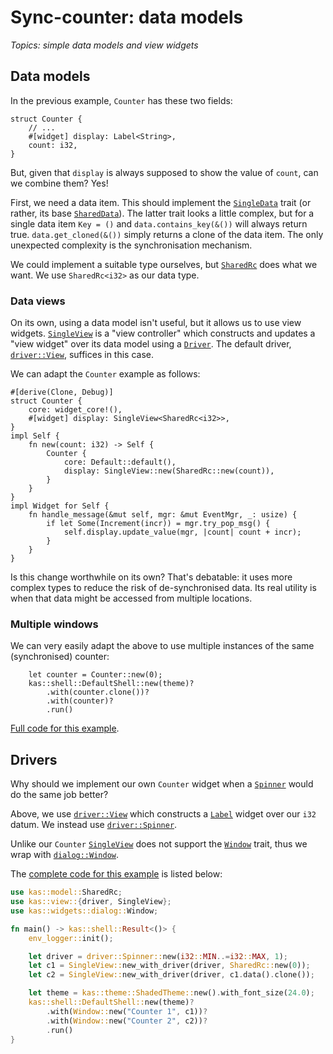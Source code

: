 # Sync-counter: data models

*Topics: simple data models and view widgets*

## Data models

In the previous example, `Counter` has these two fields:
```rust,ignore
struct Counter {
    // ...
    #[widget] display: Label<String>,
    count: i32,
}
```
But, given that `display` is always supposed to show the value of `count`,
can we combine them? Yes!

First, we need a data item. This should implement the [`SingleData`] trait
(or rather, its base [`SharedData`]). The latter trait looks a little complex, but for
a single data item `Key = ()` and `data.contains_key(&())` will always return
true. `data.get_cloned(&())` simply returns a clone of the data item.
The only unexpected complexity is the synchronisation mechanism.

We could implement a suitable type ourselves, but [`SharedRc`] does what we
want. We use `SharedRc<i32>` as our data type.

### Data views

On its own, using a data model isn't useful, but it allows us to use view
widgets. [`SingleView`] is a "view controller" which constructs and updates a
"view widget" over its data model using a [`Driver`]. The default driver,
[`driver::View`], suffices in this case.

We can adapt the `Counter` example as follows:
```rust,ignore
#[derive(Clone, Debug)]
struct Counter {
    core: widget_core!(),
    #[widget] display: SingleView<SharedRc<i32>>,
}
impl Self {
    fn new(count: i32) -> Self {
        Counter {
            core: Default::default(),
            display: SingleView::new(SharedRc::new(count)),
        }
    }
}
impl Widget for Self {
    fn handle_message(&mut self, mgr: &mut EventMgr, _: usize) {
        if let Some(Increment(incr)) = mgr.try_pop_msg() {
            self.display.update_value(mgr, |count| count + incr);
        }
    }
}
```

Is this change worthwhile on its own? That's debatable: it uses more complex
types to reduce the risk of de-synchronised data. Its real utility is when that
data might be accessed from multiple locations.

### Multiple windows

We can very easily adapt the above to use multiple instances of the same
(synchronised) counter:
```rust,ignore
    let counter = Counter::new(0);
    kas::shell::DefaultShell::new(theme)?
        .with(counter.clone())?
        .with(counter)?
        .run()
```

[Full code for this example](https://github.com/kas-gui/tutorials/blob/master/examples/sync-counter.rs).

## Drivers

Why should we implement our own `Counter` widget when a [`Spinner`] would do the
same job better?

Above, we use [`driver::View`] which constructs a [`Label`] widget over our
`i32` datum. We instead use [`driver::Spinner`].

Unlike our `Counter` [`SingleView`] does not support the [`Window`] trait, thus
we wrap with [`dialog::Window`].

The [complete code for this example](https://github.com/kas-gui/tutorials/blob/master/examples/sync-spinner.rs) is listed below:

```rust
use kas::model::SharedRc;
use kas::view::{driver, SingleView};
use kas::widgets::dialog::Window;

fn main() -> kas::shell::Result<()> {
    env_logger::init();

    let driver = driver::Spinner::new(i32::MIN..=i32::MAX, 1);
    let c1 = SingleView::new_with_driver(driver, SharedRc::new(0));
    let c2 = SingleView::new_with_driver(driver, c1.data().clone());

    let theme = kas::theme::ShadedTheme::new().with_font_size(24.0);
    kas::shell::DefaultShell::new(theme)?
        .with(Window::new("Counter 1", c1))?
        .with(Window::new("Counter 2", c2))?
        .run()
}
```

[`Spinner`]: https://docs.rs/kas/latest/kas/widgets/struct.Spinner.html
[`SingleData`]: https://docs.rs/kas/latest/kas/model/trait.SingleData.html
[`SharedData`]: https://docs.rs/kas/latest/kas/model/trait.SharedData.html
[`SharedRc`]: https://docs.rs/kas/latest/kas/model/struct.SharedRc.html
[`SingleView`]: https://docs.rs/kas/latest/kas/view/struct.SingleView.html
[`Driver`]: https://docs.rs/kas/latest/kas/view/trait.Driver.html
[`driver::Spinner`]: https://docs.rs/kas/latest/kas/view/driver/struct.Spinner.html
[`driver::View`]: https://docs.rs/kas/latest/kas/view/driver/struct.View.html
[`Label`]: https://docs.rs/kas/latest/kas/widgets/struct.Label.html
[`Window`]: https://docs.rs/kas/latest/kas/trait.Window.html
[`dialog::Window`]: https://docs.rs/kas/latest/kas/widgets/dialog/struct.Window.html
